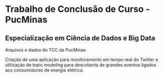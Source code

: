 # Trabalho de Conclusão de Curso - PucMinas
## Especialização em Ciência de Dados e Big Data

Arquivos e dados do TCC da PucMinas

Criação de uma  aplicação para monitoramento em tempo real do Twitter e utilização de topic modeling para descoberta de grandes eventos ligados aos consumidores de energia elétrica.

